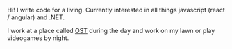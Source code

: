 Hi! I write code for a living. Currently interested in all things javascript (react / angular) and .NET.

I work at a place called [OST](https://www.ostusa.com/) during the day and work on my lawn or play videogames by night.
